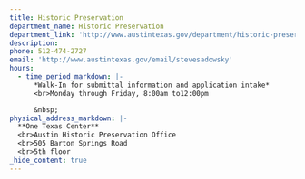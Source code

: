 ```yaml
---
title: Historic Preservation
department_name: Historic Preservation
department_link: 'http://www.austintexas.gov/department/historic-preservation'
description:
phone: 512-474-2727
email: 'http://www.austintexas.gov/email/stevesadowsky'
hours:
  - time_period_markdown: |-
      *Walk-In for submittal information and application intake​*
      <br>Monday through Friday, 8:00am to12:00pm

      &nbsp;
physical_address_markdown: |-
  **One Texas Center**
  <br>Austin Historic Preservation Office
  <br>505 Barton Springs Road
  <br>5th floor
_hide_content: true
---
```



